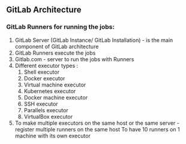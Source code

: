## GitLab Architecture

### GitLab Runners for running the jobs:
1. GitLab Server (GitLab Instance/ GitLab Installation) - is the main component of GitLab architecture
2. GitLab Runners execute the jobs
3. Gitlab.com - server to run the jobs with Runners
4. Different executor types :
   1. Shell executor
   2. Docker executor
   3. Virtual machine executor
   4. Kubernetes executor
   5. Docker machine executor
   6. SSH executor
   7. Parallels executor
   8. VirtualBox executor
5. To make multiple executors on the same host or the same server - register multiple runners on the same host
To have 10 runners on 1 machine with its own executor